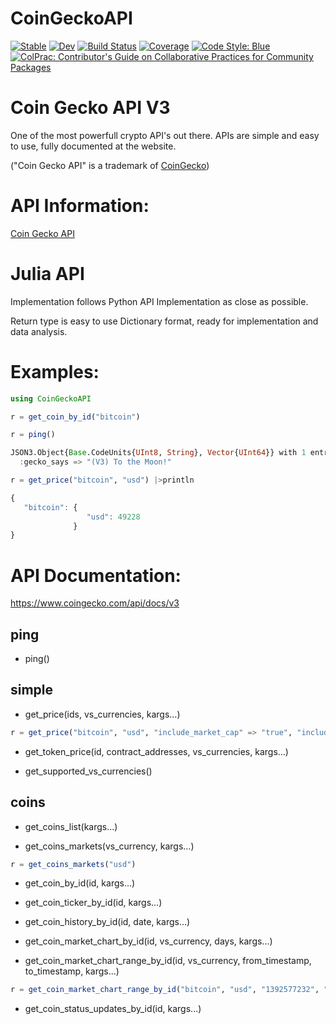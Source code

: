 # CoinGeckoAPI

[![Stable](https://img.shields.io/badge/docs-stable-blue.svg)](https://gjunqueira-sys.github.io/CoinGeckoAPI.jl/stable)
[![Dev](https://img.shields.io/badge/docs-dev-blue.svg)](https://gjunqueira-sys.github.io/CoinGeckoAPI.jl/dev)
[![Build Status](https://github.com/gjunqueira-sys/CoinGeckoAPI.jl/actions/workflows/CI.yml/badge.svg?branch=master)](https://github.com/gjunqueira-sys/CoinGeckoAPI.jl/actions/workflows/CI.yml?query=branch%3Amaster)
[![Coverage](https://codecov.io/gh/gjunqueira-sys/CoinGeckoAPI.jl/branch/master/graph/badge.svg)](https://codecov.io/gh/gjunqueira-sys/CoinGeckoAPI.jl)
[![Code Style: Blue](https://img.shields.io/badge/code%20style-blue-4495d1.svg)](https://github.com/invenia/BlueStyle)
[![ColPrac: Contributor's Guide on Collaborative Practices for Community Packages](https://img.shields.io/badge/ColPrac-Contributor's%20Guide-blueviolet)](https://github.com/SciML/ColPrac)

# Coin Gecko API V3

One of the most powerfull crypto API's out there.
APIs are simple and easy to use, fully documented at the website.

("Coin Gecko API" is a trademark of [CoinGecko](https://www.coingecko.com/en/))

# API Information:

[Coin Gecko API](https://www.coingecko.com/en/api/documentation)


# Julia API 
Implementation follows Python API Implementation as close as possible.

Return type is easy to use Dictionary format, ready for implementation and data analysis.
# Examples:

```julia
using CoinGeckoAPI

r = get_coin_by_id("bitcoin")
```
```julia
r = ping()

JSON3.Object{Base.CodeUnits{UInt8, String}, Vector{UInt64}} with 1 entry:
  :gecko_says => "(V3) To the Moon!"

```

```julia
r = get_price("bitcoin", "usd") |>println

{
   "bitcoin": {
                 "usd": 49228
              }
}
```

# API Documentation:

https://www.coingecko.com/api/docs/v3

## ping

- ping()

## simple

- get_price(ids, vs_currencies, kargs...)


```julia
r = get_price("bitcoin", "usd", "include_market_cap" => "true", "include_24hr_vol" => "true", "include_24hr_change" => "true")
```


- get_token_price(id, contract_addresses, vs_currencies, kargs...)

- get_supported_vs_currencies()

## coins

- get_coins_list(kargs...)

- get_coins_markets(vs_currency, kargs...)

```julia
r = get_coins_markets("usd")

````

- get_coin_by_id(id, kargs...)

- get_coin_ticker_by_id(id, kargs...)

- get_coin_history_by_id(id, date, kargs...)

- get_coin_market_chart_by_id(id, vs_currency, days, kargs...)

- get_coin_market_chart_range_by_id(id, vs_currency, from_timestamp, to_timestamp, kargs...)

```julia
r = get_coin_market_chart_range_by_id("bitcoin", "usd", "1392577232", "1422577232")
```

- get_coin_status_updates_by_id(id, kargs...)






